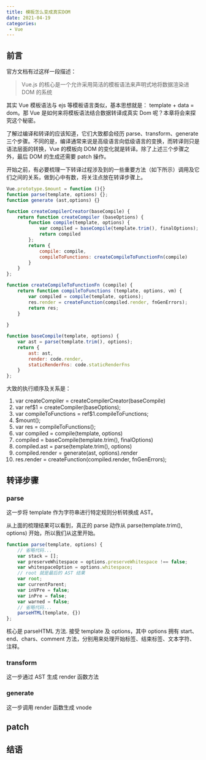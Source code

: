 ```yaml
---
title: 模板怎么变成真实DOM
date: 2021-04-19
categories:
 - Vue
---
```


## 前言

官方文档有过这样一段描述：
> Vue.js 的核心是一个允许采用简洁的模板语法来声明式地将数据渲染进 DOM 的系统

其实 Vue 模板语法与 ejs 等模板语言类似，基本思想就是： template + data = dom。那 Vue 是如何来将模板语法结合数据转译成真实 Dom 呢？本章将会来探究这个秘密。

了解过编译和转译的应该知道，它们大致都会经历 parse、transform、generate 三个步骤。不同的是，编译通常来说是高级语言向低级语言的变换，而转译则只是语法层面的转换，Vue 的模板向 DOM 的变化就是转译。除了上述三个步骤之外，最后 DOM 的生成还需要 patch 操作。

开始之前，有必要梳理一下转译过程涉及到的一些重要方法（如下所示）调用及它们之间的关系，做到心中有数，将关注点放在转译步骤上。

```js
Vue.prototype.$mount = function (){}
function parse(template, options) {};
function generate (ast,options) {}

function createCompilerCreator(baseCompile) {
	return function createCompiler (baseOptions) {
		function compile(template, options) {
			var compiled = baseCompile(template.trim(), finalOptions);
			return compiled
		};
		return {
			compile: compile,
			compileToFunctions: createCompileToFunctionFn(compile)
		}
	}
};

function createCompileToFunctionFn (compile) {
	return function compileToFunctions (template, options, vm) {
		var compiled = compile(template, options);
		res.render = createFunction(compiled.render, fnGenErrors);
		return res;
	}
	
}

function baseCompile(template, options) {
	var ast = parse(template.trim(), options);
	return {
		ast: ast,
		render: code.render,
		staticRenderFns: code.staticRenderFns
	}
};

```

大致的执行顺序及关系是：

1. var createCompiler = createCompilerCreator(baseCompile)
2. var ref$1 = createCompiler(baseOptions);
3. var compileToFunctions = ref$1.compileToFunctions;
4. $mount();
5. var res = compileToFunctions();
6. var compiled = compile(template, options)
7. compiled = baseCompile(template.trim(), finalOptions)
8. compiled.ast = parse(template.trim(), options)
9. compiled.render = generate(ast, options).render
10. res.render = createFunction(compiled.render, fnGenErrors);

## 转译步骤

### parse

这一步将 template 作为字符串进行特定规则分析转换成 AST。

从上面的梳理结果可以看到，真正的 parse 动作从 parse(template.trim(), options) 开始，所以我们从这里开始。

```js
function parse(template, options) {
	// 省略代码...
	var stack = [];
	var preserveWhitespace = options.preserveWhitespace !== false;
	var whitespaceOption = options.whitespace;
	// root 就是最后的 AST 结果
	var root;
	var currentParent;
	var inVPre = false;
	var inPre = false;
	var warned = false;
	// 省略代码...
	parseHTML(template, {})
};
```

核心是 parseHTML 方法. 接受 template 及 options，其中 options 拥有 start、end、chars、comment 方法，分别用来处理开始标签、结束标签、文本字符、注释。

### transform

这一步通过 AST 生成 render 函数方法

### generate

这一步调用 render 函数生成 vnode

## patch

## 结语
